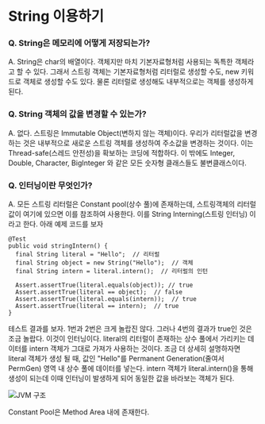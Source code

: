 # String 이용하기

### Q. String은 메모리에 어떻게 저장되는가?

A. String은 char의 배열이다. 객체지만 마치 기본자료형처럼 사용되는 독특한 객체라고 할 수 있다. 그래서 스트링 객체는 기본자료형처럼 리터럴로 생성할 수도, new 키워드로 객체로 생성할 수도 있다. 물론 리터럴로 생성해도 내부적으로는 객체를 생성하게 된다.

### Q. String 객체의 값을 변경할 수 있는가?

A. 없다. 스트링은 Immutable Object(변하지 않는 객체)이다. 우리가 리터럴값을 변경하는 것은 내부적으로 새로운 스트링 객체를 생성하여 주소값을 변경하는 것이다. 이는 Thread-safe(스레드 안전성)을 확보하는 코딩에 적합하다. 이 밖에도 Integer, Double, Character, BigInteger 와 같은 모든 숫자형 클래스들도 불변클래스이다.

### Q. 인터닝이란 무엇인가?

A. 모든 스트링 리터럴은 Constant pool(상수 풀)에 존재하는데, 스트링객체의 리터럴 값이 여기에 있으면 이를 참조하여 사용한다. 이를 String Interning(스트링 인터닝) 이라고 한다. 아래 예제 코드를 보자

```{.java}
@Test
public void stringIntern() {
  final String literal = "Hello";  // 리터럴
  final String object = new String("Hello");  // 객체
  final String intern = literal.intern();  // 리터럴의 인턴
  
  Assert.assertTrue(literal.equals(object)); // true
  Assert.assertTrue(literal == object);  // false
  Assert.assertTrue(literal.equals(intern));  // true
  Assert.assertTrue(literal == intern);  // true
}
```

테스트 결과를 보자. 1번과 2번은 크게 놀랍진 않다. 그러나 4번의 결과가 true인 것은 조금 놀랍다. 이것이 인터닝이다. literal의 리터럴이 존재하는 상수 풀에서 가리키는 데이터를 intern 객체가 그대로 가져가 사용하는 것이다. 조금 더 상세히 설명하자면 literal 객체가 생성 될 때, 값인 "Hello"를 Permanent Generation(줄여서 PermGen) 영역 내 상수 풀에 데이터를 넣는다. intern 객체가 literal.intern()을 통해 생성이 되는데 이때 인터닝이 발생하게 되어 동일한 값을 바라보는 객체가 된다. 

![JVM 구조](docs/자바%20기본//JVM%20구조.png)

Constant Pool은 Method Area 내에 존재한다.